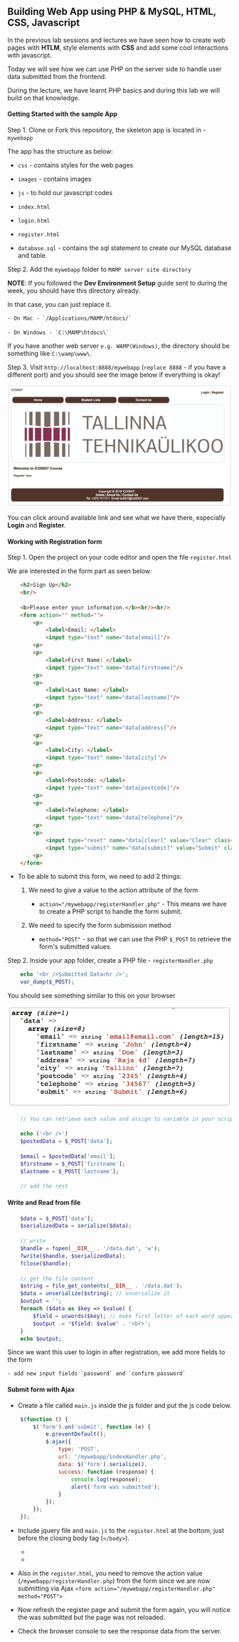 ## Building Web App using PHP & MySQL, HTML, CSS, Javascript

In the previous lab sessions and lectures we have seen how to create web pages with **HTLM**, style elements with **CSS** and add some cool interactions with javascript.

Today we will see how we can use PHP on the server side to handle user data submitted from the frontend.

During the lecture, we have learnt PHP basics and during this lab we will build on that knowledge.

#### Getting Started with the sample App

Step 1. Clone or Fork this repository, the skeleton app is located in - `mywebapp`

The app has the structure as below:
    
- `css` - contains styles for the web pages
    
- `images` - contains images
    
- `js` - to hold our javascript codes

- `index.html`

- `login.html`

- `register.html`

- `database.sql` - contains the sql statement to create our MySQL database and table.


Step 2. Add the `mywebapp` folder to `MAMP server site directory`

__**NOTE**__: If you followed the **Dev Environment Setup** guide sent to during the week, you should have this directory already.

In that case, you can just replace it.

    - On Mac - `/Applications/MAMP/htdocs/`

    - On Windows - `C:\MAMP\htdocs\`

If you have another web server `e.g. WAMP(Windows)`, the directory should be something like `C:\wamp\www\`.

Step 3. Visit `http://localhost:8888/mywebapp` (`replace 8888` - if you have a different port) and you should see the image below if everything is okay!

![Alt text](./mywebapp_home.png "home page")

You can click around available link and see what we have there, especially **Login** and **Register**.

#### Working with Registration form

Step 1. Open the project on your code editor and open the file `register.html`

We are interested in the form part as seen below:

```html
    <h2>Sign Up</h2>
    <br/>

    <b>Please enter your information.</b><br/><br/>
    <form action="" method="">
        <p>
            <label>Email: </label>
            <input type="text" name="data[email]"/>
        <p>
        <p>
            <label>First Name: </label>
            <input type="text" name="data[firstname]"/>
        <p>
        <p>
            <label>Last Name: </label>
            <input type="text" name="data[lastname]"/>
        <p>
        <p>
            <label>Address: </label>
            <input type="text" name="data[address]"/>
        <p>
        <p>
            <label>City: </label>
            <input type="text" name="data[city]"/>
        <p>
        <p>
            <label>Postcode: </label>
            <input type="text" name="data[postcode]"/>
        <p>
        <p>
            <label>Telephone: </label>
            <input type="text" name="data[telephone]"/>
        <p>
        <p>
            <input type="reset" name="data[clear]" value="Clear" class="button"/>
            <input type="submit" name="data[submit]" value="Submit" class="button marL10"/>
        <p>
    </form>
```

- To be able to submit this form, we need to add 2 things:

  1. We need to give a value to the action attribute of the form

        - `action="/mywebapp/registerHandler.php"` - This means we have to create a PHP script to handle the form submit.

  2. We need to specify the form submission method

        - `method="POST"` - so that we can use the PHP `$_POST` to retrieve the form's submitted values.


Step 2. Inside your app folder, create a PHP file - `registerHandler.php`

```php
    echo '<br />Submitted Data<hr />';
    var_dump($_POST);
```

You should see something similar to this on your browser

![Alt text](./submit_register_post_data.png "output")


```php
    // You can retrieve each value and assign to variable in your script

    echo ('<br />')
    $postedData = $_POST['data'];

    $email = $postedData['email'];
    $firstname = $_POST['firstname'];
    $lastname = $_POST['lastname'];

    // add the rest
```

#### Write and Read from file

```php
    $data = $_POST['data'];
    $serializedData = serialize($data);

    // write
    $handle = fopen(__DIR__ . '/data.dat', 'w');
    fwrite($handle, $serializedData);
    fclose($handle);

    // get the file content
    $string = file_get_contents(__DIR__ . '/data.dat');
    $data = unserialize($string); // unserialize it
    $output = '';
    foreach ($data as $key => $value) {
        $field = ucwords($key); // make first letter of each word uppercase
        $output .= "$field: $value" . '<br>';
    }
    echo $output;
```


Since we want this user to login in after registration, we add more fields to the form

    - add new input fields `password` and `confirm password`


#### Submit form with Ajax

* Create a file called `main.js` inside the js folder and put the js code below.

```javascript
    $(function () {
        $('form').on('submit', function (e) {
            e.preventDefault();
            $.ajax({
                type: 'POST',
                url: '/mywebapp/indexHandler.php',
                data: $('form').serialize(),
                success: function (response) {
                    console.log(response);
                    alert('form was submitted');
                }
            });
        });
    });
```

* Include jquery file and `main.js` to the `register.html` at the bottom, just before the closing body tag (`</body>`).

    - <script src="https://ajax.googleapis.com/ajax/libs/jquery/3.3.1/jquery.min.js"></script>

    - <script src="js/main.js"></script>

* Also in the `register.html`, you need to remove the action value (`/mywebapp/registerHandler.php`) from the form since we are now submitting via Ajax `<form action="/mywebapp/registerHandler.php" method="POST">`

* Now refresh the register page and submit the form again, you will notice the was submitted but the page was not reloaded.

* Check the browser console to see the response data from the server.
